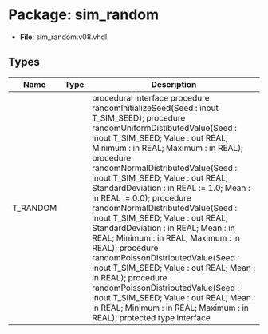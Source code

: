 # Package: sim_random

- **File**: sim_random.v08.vhdl
## Types

| Name     | Type | Description                                                                                                                                                                                                                                                                                                                                                                                                                                                                                                                                                                                                                                                                                                                                                                                                |
| -------- | ---- | ---------------------------------------------------------------------------------------------------------------------------------------------------------------------------------------------------------------------------------------------------------------------------------------------------------------------------------------------------------------------------------------------------------------------------------------------------------------------------------------------------------------------------------------------------------------------------------------------------------------------------------------------------------------------------------------------------------------------------------------------------------------------------------------------------------- |
| T_RANDOM |      |  procedural interface  procedure randomInitializeSeed(Seed : inout T_SIM_SEED);  procedure randomUniformDistibutedValue(Seed : inout T_SIM_SEED; Value : out REAL; Minimum : in REAL; Maximum : in REAL);  procedure randomNormalDistributedValue(Seed : inout T_SIM_SEED; Value : out REAL; StandardDeviation : in REAL := 1.0; Mean : in REAL := 0.0);  procedure randomNormalDistributedValue(Seed : inout T_SIM_SEED; Value : out REAL; StandardDeviation : in REAL; Mean : in REAL; Minimum : in REAL; Maximum : in REAL);  procedure randomPoissonDistributedValue(Seed : inout T_SIM_SEED; Value : out REAL; Mean : in REAL);  procedure randomPoissonDistributedValue(Seed : inout T_SIM_SEED; Value : out REAL; Mean : in REAL; Minimum : in REAL; Maximum : in REAL);  protected type interface  |
